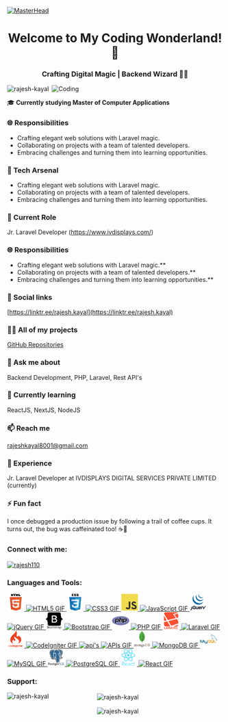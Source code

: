 [![MasterHead](https://media.licdn.com/dms/image/D5616AQFxW4C6643YsQ/profile-displaybackgroundimage-shrink_350_1400/0/1704798854988?e=1710374400&v=beta&t=aHqxgJItZnx17UzWkFZNt8UtuS5gDFd0hOAYldh98lc)](https://www.linkedin.com/in/rajesh110/)

<h1 align="center">Welcome to My Coding Wonderland! 👋</h1>
<h3 align="center">Crafting Digital Magic | Backend Wizard 🧙‍♂️</h3>

<img align="right" alt="Coding" width="400" src="https://media.tenor.com/rePDfDWO3XoAAAAd/hacking.gif">

<p align="left"> <img src="https://komarev.com/ghpvc/?username=rajesh-kayal&label=Profile%20views&color=0e75b6&style=flat" alt="rajesh-kayal" /> </p>

🎓 **Currently studying Master of Computer Applications**

### 🌐 Responsibilities

- Crafting elegant web solutions with Laravel magic.
- Collaborating on projects with a team of talented developers.
- Embracing challenges and turning them into learning opportunities.

### 🎯 Tech Arsenal

- Crafting elegant web solutions with Laravel magic.
- Collaborating on projects with a team of talented developers.
- Embracing challenges and turning them into learning opportunities.

### 🚀 Current Role
Jr. Laravel Developer (https://www.ivdisplays.com/)

### 🌐 Responsibilities

<p align="center">

- Crafting elegant web solutions with Laravel magic.**
- Collaborating on projects with a team of talented developers.**
- Embracing challenges and turning them into learning opportunities.**

</p>

### 🌳 Social links
[https://linktr.ee/rajesh.kayal](https://linktr.ee/rajesh.kayal)

### 👨‍💻 All of my projects
[GitHub Repositories](https://github.com/rajesh-kayal?tab=repositories)

### 💬 Ask me about
Backend Development, PHP, Laravel, Rest API's

### 🌱 Currently learning
ReactJS, NextJS, NodeJS

### 📫 Reach me
[rajeshkayal8001@gmail.com](mailto:rajeshkayal8001@gmail.com)

### 📄 Experience
Jr. Laravel Developer at IVDISPLAYS DIGITAL SERVICES PRIVATE LIMITED (currently)

### ⚡ Fun fact
I once debugged a production issue by following a trail of coffee cups. It turns out, the bug was caffeinated too! ☕🐞

<h3 align="left">Connect with me:</h3>
<p align="left">
  <a href="https://linkedin.com/in/rajesh110" target="_blank">
    <img align="center" src="https://raw.githubusercontent.com/rahuldkjain/github-profile-readme-generator/master/src/images/icons/Social/linked-in-alt.svg" alt="rajesh110" height="30" width="40" />
  </a>
</p>

<h3 align="left">Languages and Tools:</h3>
<p align="left">
  <!-- Row 1: Web Development -->
  <a href="https://www.w3.org/html/" target="_blank" rel="noreferrer">
    <img src="https://raw.githubusercontent.com/devicons/devicon/master/icons/html5/html5-original-wordmark.svg" alt="html5" width="40" height="40"/>
    <img alt="HTML5 GIF" width="30" src="https://example.com/html5-gif.gif">
  </a>

  <a href="https://www.w3schools.com/css/" target="_blank" rel="noreferrer">
    <img src="https://raw.githubusercontent.com/devicons/devicon/master/icons/css3/css3-original-wordmark.svg" alt="css3" width="40" height="40"/>
    <img alt="CSS3 GIF" width="30" src="https://example.com/css3-gif.gif">
  </a>

  <a href="https://developer.mozilla.org/en-US/docs/Web/JavaScript" target="_blank" rel="noreferrer">
    <img src="https://raw.githubusercontent.com/devicons/devicon/master/icons/javascript/javascript-original.svg" alt="javascript" width="40" height="40"/>
    <img alt="JavaScript GIF" width="30" src="https://example.com/javascript-gif.gif">
  </a>

  <a href="https://jquery.com/" target="_blank" rel="noreferrer">
    <img src="https://raw.githubusercontent.com/devicons/devicon/master/icons/jquery/jquery-original-wordmark.svg" alt="jquery" width="40" height="40"/>
    <img alt="jQuery GIF" width="30" src="https://example.com/jquery-gif.gif">
  </a>

  <a href="https://getbootstrap.com" target="_blank" rel="noreferrer">
    <img src="https://raw.githubusercontent.com/devicons/devicon/master/icons/bootstrap/bootstrap-plain-wordmark.svg" alt="bootstrap" width="40" height="40"/>
    <img alt="Bootstrap GIF" width="30" src="https://example.com/bootstrap-gif.gif">
  </a>

  <!-- Row 2: Backend Development -->
  <a href="https://www.php.net" target="_blank" rel="noreferrer">
    <img src="https://raw.githubusercontent.com/devicons/devicon/master/icons/php/php-original.svg" alt="php" width="40" height="40"/>
    <img alt="PHP GIF" width="30" src="https://example.com/php-gif.gif">
  </a>

  <a href="https://laravel.com/" target="_blank" rel="noreferrer">
    <img src="https://raw.githubusercontent.com/devicons/devicon/master/icons/laravel/laravel-plain-wordmark.svg" alt="laravel" width="40" height="40"/>
    <img alt="Laravel GIF" width="30" src="https://example.com/laravel-gif.gif">
  </a>

  <a href="https://codeigniter.com/" target="_blank" rel="noreferrer">
    <img src="https://raw.githubusercontent.com/devicons/devicon/master/icons/codeigniter/codeigniter-plain-wordmark.svg" alt="codeigniter" width="40" height="40"/>
    <img alt="CodeIgniter GIF" width="30" src="https://example.com/codeigniter-gif.gif">
  </a>

  <a href="https://www.php.net/manual/en/intro.apc.php" target="_blank" rel="noreferrer">
    <img src="https://www.vectorlogo.zone/logos/php/php-icon.svg" alt="api's" width="40" height="40"/>
    <img alt="APIs GIF" width="30" src="https://example.com/apis-gif.gif">
  </a>
  
  <!-- Row 3: Databases -->
  <a href="https://www.mongodb.com/" target="_blank" rel="noreferrer">
    <img src="https://raw.githubusercontent.com/devicons/devicon/master/icons/mongodb/mongodb-original-wordmark.svg" alt="mongodb" width="40" height="40"/>
    <img alt="MongoDB GIF" width="30" src="https://example.com/mongodb-gif.gif">
  </a>

  <a href="https://www.mysql.com/" target="_blank" rel="noreferrer">
    <img src="https://raw.githubusercontent.com/devicons/devicon/master/icons/mysql/mysql-original-wordmark.svg" alt="mysql" width="40" height="40"/>
    <img alt="MySQL GIF" width="30" src="https://example.com/mysql-gif.gif">
  </a>

  <a href="https://www.postgresql.org" target="_blank" rel="noreferrer">
    <img src="https://raw.githubusercontent.com/devicons/devicon/master/icons/postgresql/postgresql-original-wordmark.svg" alt="postgresql" width="40" height="40"/>
    <img alt="PostgreSQL GIF" width="30" src="https://example.com/postgresql-gif.gif">
  </a>

  <!-- Row 4: Other Technologies -->
  <a href="https://reactjs.org/" target="_blank" rel="noreferrer">
    <img src="https://raw.githubusercontent.com/devicons/devicon/master/icons/react/react-original-wordmark.svg" alt="react" width="40" height="40"/>
    <img alt="React GIF" width="30" src="https://example.com/react-gif.gif">
  </a>

  <!-- Add more technologies as needed -->
</p>

  </a>
  <!-- Add more icons for your languages and tools -->
</p>

<h3 align="left">Support:</h3>
<p>
  <a href="https://www.buymeacoffee.com/rajesh-kayal">
    <img align="left" src="https://cdn.buymeacoffee.com/buttons/v2/default-yellow.png" height="50" width="210" alt="rajesh-kayal" />
  </a>
</p>

<p>
  <img align="center" src="https://github-readme-stats.vercel.app/api/top-langs?username=rajesh-kayal&show_icons=true&locale=en&layout=compact" alt="rajesh-kayal" />
</p>

<p>
  <img align="center" src="https://github-readme-streak-stats.herokuapp.com/?user=rajesh-kayal&" alt="rajesh-kayal" />
</p>
